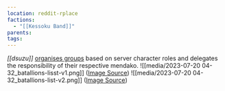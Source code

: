 ```yaml
---
location: reddit-rplace
factions:
  - "[[Kessoku Band]]"
parents: 
tags: 
---
```

*[[dsuzu]]* [organises groups](https://discord.com/channels/1093664259273130084/1131230952119615600/1131443390433734786) based on server character roles and delegates the responsibility of their respective mendako.
![[media/2023-07-20 04-32_batallions-lisst-v1.png]]
([Image Source](https://discord.com/channels/1093664259273130084/1131230952119615600/1131443390433734786))
![[media/2023-07-20 04-32_batallions-list-v2.png]]
([Image Source](https://discord.com/channels/1093664259273130084/1131230952119615600/1131468498430861312))
